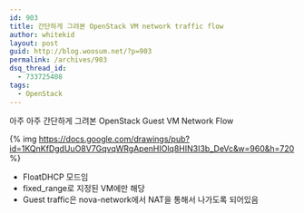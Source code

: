 ```yaml
---
id: 903
title: 간단하게 그려본 OpenStack VM network traffic flow
author: whitekid
layout: post
guid: http://blog.woosum.net/?p=903
permalink: /archives/903
dsq_thread_id:
  - 733725408
tags:
  - OpenStack
---
```

아주 아주 간단하게 그려본 OpenStack Guest VM Network Flow

{% img https://docs.google.com/drawings/pub?id=1KQnKfDgdUuO8V7GqvqWRgApenHIOlq8HIN3I3b_DeVc&w=960&h=720 %}

  * FloatDHCP 모드임
  * fixed_range로 지정된 VM에만 해당
  * Guest traffic은 nova-network에서 NAT을 통해서 나가도록 되어있음